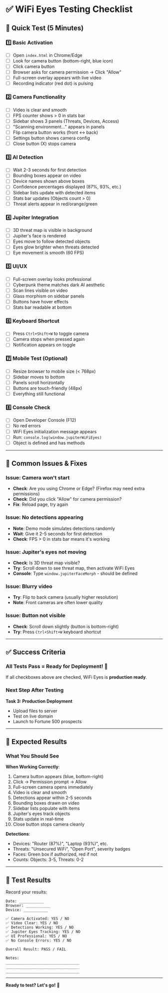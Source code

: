 # ✅ WiFi Eyes Testing Checklist

## 🎯 Quick Test (5 Minutes)

### 1️⃣ Basic Activation
- [ ] Open `index.html` in Chrome/Edge
- [ ] Look for camera button (bottom-right, blue icon)
- [ ] Click camera button
- [ ] Browser asks for camera permission → Click "Allow"
- [ ] Full-screen overlay appears with live video
- [ ] Recording indicator (red dot) is pulsing

### 2️⃣ Camera Functionality
- [ ] Video is clear and smooth
- [ ] FPS counter shows > 0 in stats bar
- [ ] Sidebar shows 3 panels (Threats, Devices, Access)
- [ ] "Scanning environment..." appears in panels
- [ ] Flip camera button works (front ↔ back)
- [ ] Settings button shows camera config
- [ ] Close button (X) stops camera

### 3️⃣ AI Detection
- [ ] Wait 2-3 seconds for first detection
- [ ] Bounding boxes appear on video
- [ ] Device names shown above boxes
- [ ] Confidence percentages displayed (87%, 93%, etc.)
- [ ] Sidebar lists update with detected items
- [ ] Stats bar updates (Objects count > 0)
- [ ] Threat alerts appear in red/orange/green

### 4️⃣ Jupiter Integration
- [ ] 3D threat map is visible in background
- [ ] Jupiter's face is rendered
- [ ] Eyes move to follow detected objects
- [ ] Eyes glow brighter when threats detected
- [ ] Eye movement is smooth (60 FPS)

### 5️⃣ UI/UX
- [ ] Full-screen overlay looks professional
- [ ] Cyberpunk theme matches dark AI aesthetic
- [ ] Scan lines visible on video
- [ ] Glass morphism on sidebar panels
- [ ] Buttons have hover effects
- [ ] Stats bar readable at bottom

### 6️⃣ Keyboard Shortcut
- [ ] Press `Ctrl+Shift+W` to toggle camera
- [ ] Camera stops when pressed again
- [ ] Notification appears on toggle

### 7️⃣ Mobile Test (Optional)
- [ ] Resize browser to mobile size (< 768px)
- [ ] Sidebar moves to bottom
- [ ] Panels scroll horizontally
- [ ] Buttons are touch-friendly (48px)
- [ ] Everything still functional

### 8️⃣ Console Check
- [ ] Open Developer Console (F12)
- [ ] No red errors
- [ ] WiFi Eyes initialization message appears
- [ ] Run: `console.log(window.jupiterWiFiEyes)`
- [ ] Object is defined and has methods

---

## 🐛 Common Issues & Fixes

### Issue: Camera won't start
- **Check**: Are you using Chrome or Edge? (Firefox may need extra permissions)
- **Check**: Did you click "Allow" for camera permission?
- **Fix**: Reload page, try again

### Issue: No detections appearing
- **Note**: Demo mode simulates detections randomly
- **Wait**: Give it 2-5 seconds for first detection
- **Check**: FPS > 0 in stats bar means it's working

### Issue: Jupiter's eyes not moving
- **Check**: Is 3D threat map visible?
- **Try**: Scroll down to see threat map, then activate WiFi Eyes
- **Console**: Type `window.jupiterFaceMorph` - should be defined

### Issue: Blurry video
- **Try**: Flip to back camera (usually higher resolution)
- **Note**: Front cameras are often lower quality

### Issue: Button not visible
- **Check**: Scroll down slightly (button is bottom-right)
- **Try**: Press `Ctrl+Shift+W` keyboard shortcut

---

## ✅ Success Criteria

### All Tests Pass = Ready for Deployment! 🚀

If all checkboxes above are checked, WiFi Eyes is **production ready**.

### Next Step After Testing

**Task 3: Production Deployment**
- Upload files to server
- Test on live domain
- Launch to Fortune 500 prospects

---

## 🎯 Expected Results

### What You Should See

**When Working Correctly**:
1. Camera button appears (blue, bottom-right)
2. Click → Permission prompt → Allow
3. Full-screen camera opens immediately
4. Video is clear and smooth
5. Detections appear within 2-5 seconds
6. Bounding boxes drawn on video
7. Sidebar lists populate with items
8. Jupiter's eyes track objects
9. Stats update in real-time
10. Close button stops camera cleanly

**Detections**:
- Devices: "Router (87%)", "Laptop (93%)", etc.
- Threats: "Unsecured WiFi", "Open Port", severity badges
- Faces: Green box if authorized, red if not
- Counts: Objects: 3-5, Threats: 0-2

---

## 📝 Test Results

Record your results:

```
Date: ___________
Browser: ___________
Device: ___________

✅ Camera Activated: YES / NO
✅ Video Clear: YES / NO
✅ Detections Working: YES / NO
✅ Jupiter Eyes Tracking: YES / NO
✅ UI Professional: YES / NO
✅ No Console Errors: YES / NO

Overall Result: PASS / FAIL

Notes:
_________________________________
_________________________________
_________________________________
```

---

**Ready to test? Let's go!** 🚀

